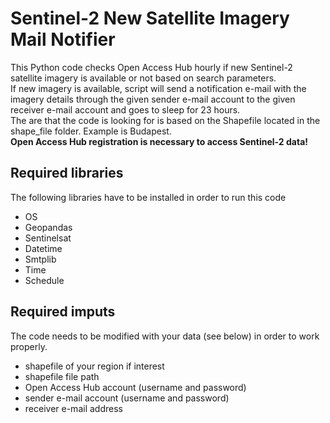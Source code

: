 # Sentinel-2 New Satellite Imagery Mail Notifier

This Python code checks Open Access Hub hourly if new Sentinel-2 satellite imagery is available or not based on search parameters.</br>
If new imagery is available, script will send a notification e-mail with the imagery details through the given sender e-mail account to the given receiver e-mail account and goes to sleep for 23 hours.</br>
The are that the code is looking for is based on the Shapefile located in the shape_file folder. Example is Budapest.</br>
**Open Access Hub registration is necessary to access Sentinel-2 data!**

## Required libraries
The following libraries have to be installed in order to run this code 
- OS
- Geopandas
- Sentinelsat
- Datetime
- Smtplib
- Time
- Schedule

## Required imputs
The code needs to be modified with your data (see below) in order to work properly.

- shapefile of your region if interest
- shapefile file path
- Open Access Hub account (username and password)
- sender e-mail account (username and password)
- receiver e-mail address
